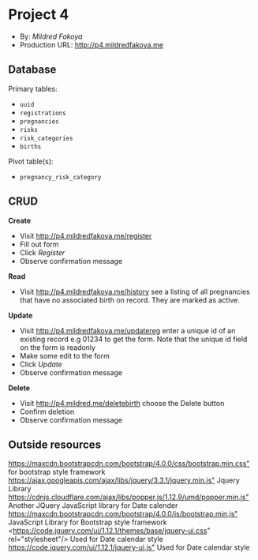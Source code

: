 # Project 4
+ By: *Mildred Fakoya*
+ Production URL: <http://p4.mildredfakoya.me>

## Database

Primary tables:
  + `uuid`
  + `registrations`
  + `pregnancies`
  + `risks`
  + `risk_categories`
  + `births`
  
Pivot table(s):
  + `pregnancy_risk_category`


## CRUD
__Create__
  + Visit <http://p4.mildredfakoya.me/register>
  + Fill out form
  + Click *Register*
  + Observe confirmation message
  
__Read__
  + Visit <http://p4.mildredfakoya.me/history> see a listing of all pregnancies that have no associated birth on record. They are marked as active.
  
__Update__
  + Visit <http://p4.mildredfakoya.me/updatereg> enter a unique id of an existing record e.g 01234 to get the form. Note that the unique id field on the form is readonly
  + Make some edit to the form
  + Click *Update*
  + Observe confirmation message
  
__Delete__
  + Visit <http://p4.mildred.me/deletebirth> choose the Delete button
  + Confirm deletion
  + Observe confirmation message

## Outside resources
<https://maxcdn.bootstrapcdn.com/bootstrap/4.0.0/css/bootstrap.min.css"> for bootstrap style framework
<https://ajax.googleapis.com/ajax/libs/jquery/3.3.1/jquery.min.js"> Jquery Library
<https://cdnjs.cloudflare.com/ajax/libs/popper.js/1.12.9/umd/popper.min.js"> Another JQuery JavaScript library for Date calender
<https://maxcdn.bootstrapcdn.com/bootstrap/4.0.0/js/bootstrap.min.js"> JavaScript Library for Bootstrap style framework
<https://code.jquery.com/ui/1.12.1/themes/base/jquery-ui.css" rel="stylesheet"/> Used for Date calendar style
<https://code.jquery.com/ui/1.12.1/jquery-ui.js"> Used for Date calendar style
<script>

## Code style divergences
*I like to try things differently. So for this project, i didn't refer to the style quide as it is a sub-part of a large project that i found difficult to redevelop in part using a framework. *

## Notes for instructor
*The welcome page will give directions on how to use*
